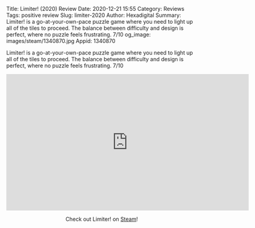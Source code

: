 Title: Limiter! (2020) Review
Date: 2020-12-21 15:55
Category: Reviews
Tags: positive review
Slug: limiter-2020
Author: Hexadigital
Summary: Limiter! is a go-at-your-own-pace puzzle game where you need to light up all of the tiles to proceed. The balance between difficulty and design is perfect, where no puzzle feels frustrating. 7/10
og_image: images/steam/1340870.jpg
Appid: 1340870

Limiter! is a go-at-your-own-pace puzzle game where you need to light up all of the tiles to proceed. The balance between difficulty and design is perfect, where no puzzle feels frustrating. 7/10

<center><iframe src="https://www.youtube.com/embed/9NgoXwsbJCw?feature=oembed" allow="accelerometer; autoplay; encrypted-media; gyroscope; picture-in-picture" width="640" height="360" frameborder="0"></iframe>

Check out Limiter! on [Steam](https://store.steampowered.com/app/1340870/?curator_clanid=34633900)!</center>
